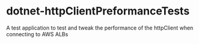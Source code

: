 # dotnet-httpClientPreformanceTests
A test application to test and tweak the performance of the httpClient when connecting to AWS ALBs
